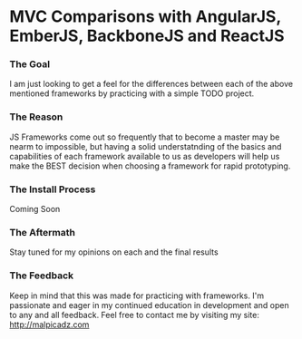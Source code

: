 # MVC Comparisons with AngularJS, EmberJS, BackboneJS and ReactJS

### The Goal 

I am just looking to get a feel for the differences between each of the above mentioned frameworks by practicing with a simple TODO project. 

### The Reason

JS Frameworks come out so frequently that to become a master may be nearm to impossible, but having a solid understatnding of the basics and capabilities of each framework available to us as developers will help us make the BEST decision when choosing a framework for rapid prototyping.


### The Install Process 
Coming Soon

### The Aftermath
Stay tuned for my opinions on each and the final results

### The Feedback
Keep in mind that this was made for practicing with frameworks. I'm passionate and eager in my continued education in development and open to any and all feedback. Feel free to contact me by visiting my site:
http://malpicadz.com


